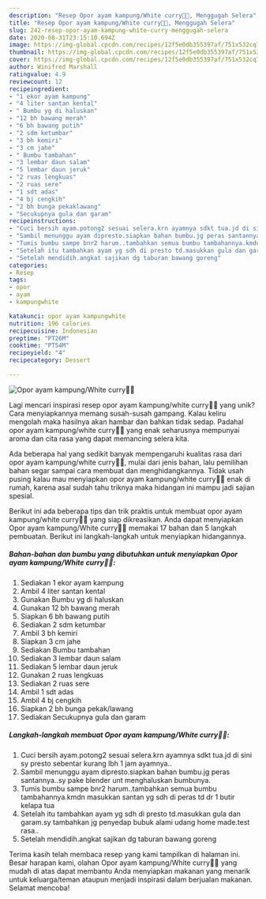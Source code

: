 ```yaml
---
description: "Resep Opor ayam kampung/White curry🐣🐣, Menggugah Selera"
title: "Resep Opor ayam kampung/White curry🐣🐣, Menggugah Selera"
slug: 242-resep-opor-ayam-kampung-white-curry-menggugah-selera
date: 2020-08-31T23:15:10.694Z
image: https://img-global.cpcdn.com/recipes/12f5e0db355397af/751x532cq70/opor-ayam-kampungwhite-curry🐣🐣-foto-resep-utama.jpg
thumbnail: https://img-global.cpcdn.com/recipes/12f5e0db355397af/751x532cq70/opor-ayam-kampungwhite-curry🐣🐣-foto-resep-utama.jpg
cover: https://img-global.cpcdn.com/recipes/12f5e0db355397af/751x532cq70/opor-ayam-kampungwhite-curry🐣🐣-foto-resep-utama.jpg
author: Winifred Marshall
ratingvalue: 4.9
reviewcount: 12
recipeingredient:
- "1 ekor ayam kampung"
- "4 liter santan kental"
- " Bumbu yg di haluskan"
- "12 bh bawang merah"
- "6 bh bawang putih"
- "2 sdm ketumbar"
- "3 bh kemiri"
- "3 cm jahe"
- " Bumbu tambahan"
- "3 lembar daun salam"
- "5 lembar daun jeruk"
- "2 ruas lengkuas"
- "2 ruas sere"
- "1 sdt adas"
- "4 bj cengkih"
- "2 bh bunga pekaklawang"
- "Secukupnya gula dan garam"
recipeinstructions:
- "Cuci bersih ayam.potong2 sesuai selera.krn ayamnya sdkt tua.jd di sini sy presto sebentar kurang lbh 1 jam ayamnya.."
- "Sambil menunggu ayam dipresto.siapkan bahan bumbu.jg peras santannya..sy pake blender unt menghaluskan bumbunya."
- "Tumis bumbu sampe bnr2 harum..tambahkan semua bumbu tambahannya.kmdn masukkan santan yg sdh di peras td dr 1 butir kelapa tua"
- "Setelah itu tambahkan ayam yg sdh di presto td.masukkan gula dan garam.sy tambahkan jg penyedap bubuk alami udang home made.test rasa.."
- "Setelah mendidih.angkat sajikan dg taburan bawang goreng"
categories:
- Resep
tags:
- opor
- ayam
- kampungwhite

katakunci: opor ayam kampungwhite 
nutrition: 196 calories
recipecuisine: Indonesian
preptime: "PT26M"
cooktime: "PT54M"
recipeyield: "4"
recipecategory: Dessert

---
```



![Opor ayam kampung/White curry🐣🐣](https://img-global.cpcdn.com/recipes/12f5e0db355397af/751x532cq70/opor-ayam-kampungwhite-curry🐣🐣-foto-resep-utama.jpg)

Lagi mencari inspirasi resep opor ayam kampung/white curry🐣🐣 yang unik? Cara menyiapkannya memang susah-susah gampang. Kalau keliru mengolah maka hasilnya akan hambar dan bahkan tidak sedap. Padahal opor ayam kampung/white curry🐣🐣 yang enak seharusnya mempunyai aroma dan cita rasa yang dapat memancing selera kita.



Ada beberapa hal yang sedikit banyak mempengaruhi kualitas rasa dari opor ayam kampung/white curry🐣🐣, mulai dari jenis bahan, lalu pemilihan bahan segar sampai cara membuat dan menghidangkannya. Tidak usah pusing kalau mau menyiapkan opor ayam kampung/white curry🐣🐣 enak di rumah, karena asal sudah tahu triknya maka hidangan ini mampu jadi sajian spesial.


Berikut ini ada beberapa tips dan trik praktis untuk membuat opor ayam kampung/white curry🐣🐣 yang siap dikreasikan. Anda dapat menyiapkan Opor ayam kampung/White curry🐣🐣 memakai 17 bahan dan 5 langkah pembuatan. Berikut ini langkah-langkah untuk menyiapkan hidangannya.

<!--inarticleads1-->

##### Bahan-bahan dan bumbu yang dibutuhkan untuk menyiapkan Opor ayam kampung/White curry🐣🐣:

1. Sediakan 1 ekor ayam kampung
1. Ambil 4 liter santan kental
1. Gunakan  Bumbu yg di haluskan
1. Gunakan 12 bh bawang merah
1. Siapkan 6 bh bawang putih
1. Sediakan 2 sdm ketumbar
1. Ambil 3 bh kemiri
1. Siapkan 3 cm jahe
1. Sediakan  Bumbu tambahan
1. Sediakan 3 lembar daun salam
1. Sediakan 5 lembar daun jeruk
1. Gunakan 2 ruas lengkuas
1. Sediakan 2 ruas sere
1. Ambil 1 sdt adas
1. Ambil 4 bj cengkih
1. Siapkan 2 bh bunga pekak/lawang
1. Sediakan Secukupnya gula dan garam




<!--inarticleads2-->

##### Langkah-langkah membuat Opor ayam kampung/White curry🐣🐣:

1. Cuci bersih ayam.potong2 sesuai selera.krn ayamnya sdkt tua.jd di sini sy presto sebentar kurang lbh 1 jam ayamnya..
1. Sambil menunggu ayam dipresto.siapkan bahan bumbu.jg peras santannya..sy pake blender unt menghaluskan bumbunya.
1. Tumis bumbu sampe bnr2 harum..tambahkan semua bumbu tambahannya.kmdn masukkan santan yg sdh di peras td dr 1 butir kelapa tua
1. Setelah itu tambahkan ayam yg sdh di presto td.masukkan gula dan garam.sy tambahkan jg penyedap bubuk alami udang home made.test rasa..
1. Setelah mendidih.angkat sajikan dg taburan bawang goreng




Terima kasih telah membaca resep yang kami tampilkan di halaman ini. Besar harapan kami, olahan Opor ayam kampung/White curry🐣🐣 yang mudah di atas dapat membantu Anda menyiapkan makanan yang menarik untuk keluarga/teman ataupun menjadi inspirasi dalam berjualan makanan. Selamat mencoba!
